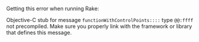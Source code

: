 Getting this error when running Rake:

Objective-C stub for message `functionWithControlPoints::::` type
`@@:ffff` not precompiled. Make sure you properly link with the
framework or library that defines this message.
